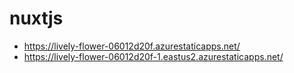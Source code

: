 # nuxtjs

- https://lively-flower-06012d20f.azurestaticapps.net/
- https://lively-flower-06012d20f-1.eastus2.azurestaticapps.net/
